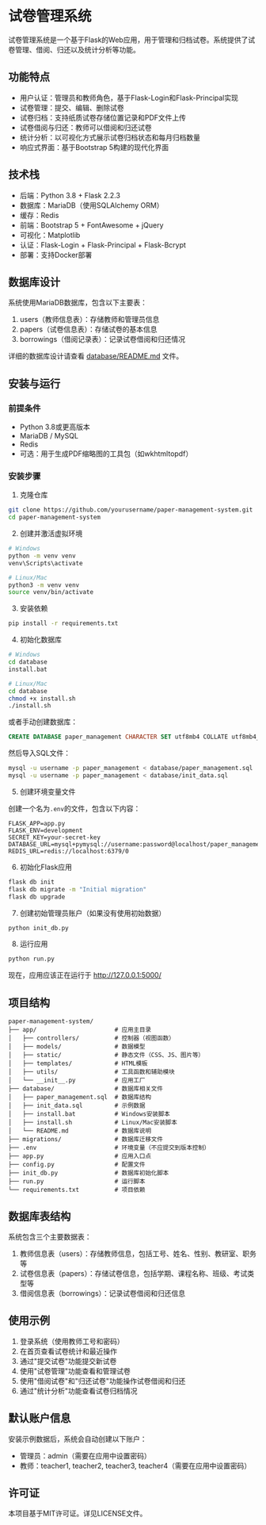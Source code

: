 # 试卷管理系统

试卷管理系统是一个基于Flask的Web应用，用于管理和归档试卷。系统提供了试卷管理、借阅、归还以及统计分析等功能。

## 功能特点

- 用户认证：管理员和教师角色，基于Flask-Login和Flask-Principal实现
- 试卷管理：提交、编辑、删除试卷
- 试卷归档：支持纸质试卷存储位置记录和PDF文件上传
- 试卷借阅与归还：教师可以借阅和归还试卷
- 统计分析：以可视化方式展示试卷归档状态和每月归档数量
- 响应式界面：基于Bootstrap 5构建的现代化界面

## 技术栈

- 后端：Python 3.8 + Flask 2.2.3
- 数据库：MariaDB（使用SQLAlchemy ORM）
- 缓存：Redis
- 前端：Bootstrap 5 + FontAwesome + jQuery
- 可视化：Matplotlib
- 认证：Flask-Login + Flask-Principal + Flask-Bcrypt
- 部署：支持Docker部署

## 数据库设计

系统使用MariaDB数据库，包含以下主要表：

1. users（教师信息表）：存储教师和管理员信息
2. papers（试卷信息表）：存储试卷的基本信息
3. borrowings（借阅记录表）：记录试卷借阅和归还情况

详细的数据库设计请查看 [database/README.md](database/README.md) 文件。

## 安装与运行

### 前提条件

- Python 3.8或更高版本
- MariaDB / MySQL
- Redis
- 可选：用于生成PDF缩略图的工具包（如wkhtmltopdf）

### 安装步骤

1. 克隆仓库

```bash
git clone https://github.com/yourusername/paper-management-system.git
cd paper-management-system
```

2. 创建并激活虚拟环境

```bash
# Windows
python -m venv venv
venv\Scripts\activate

# Linux/Mac
python3 -m venv venv
source venv/bin/activate
```

3. 安装依赖

```bash
pip install -r requirements.txt
```

4. 初始化数据库

```bash
# Windows
cd database
install.bat

# Linux/Mac
cd database
chmod +x install.sh
./install.sh
```

或者手动创建数据库：

```sql
CREATE DATABASE paper_management CHARACTER SET utf8mb4 COLLATE utf8mb4_unicode_ci;
```

然后导入SQL文件：

```bash
mysql -u username -p paper_management < database/paper_management.sql
mysql -u username -p paper_management < database/init_data.sql
```

5. 创建环境变量文件

创建一个名为`.env`的文件，包含以下内容：

```
FLASK_APP=app.py
FLASK_ENV=development
SECRET_KEY=your-secret-key
DATABASE_URL=mysql+pymysql://username:password@localhost/paper_management
REDIS_URL=redis://localhost:6379/0
```

6. 初始化Flask应用

```bash
flask db init
flask db migrate -m "Initial migration"
flask db upgrade
```

7. 创建初始管理员账户（如果没有使用初始数据）

```bash
python init_db.py
```

8. 运行应用

```bash
python run.py
```

现在，应用应该正在运行于 http://127.0.0.1:5000/

## 项目结构

```
paper-management-system/
├── app/                      # 应用主目录
│   ├── controllers/          # 控制器（视图函数）
│   ├── models/               # 数据模型
│   ├── static/               # 静态文件（CSS、JS、图片等）
│   ├── templates/            # HTML模板
│   ├── utils/                # 工具函数和辅助模块
│   └── __init__.py           # 应用工厂
├── database/                 # 数据库相关文件
│   ├── paper_management.sql  # 数据库结构
│   ├── init_data.sql         # 示例数据
│   ├── install.bat           # Windows安装脚本
│   ├── install.sh            # Linux/Mac安装脚本
│   └── README.md             # 数据库说明
├── migrations/               # 数据库迁移文件
├── .env                      # 环境变量（不应提交到版本控制）
├── app.py                    # 应用入口点
├── config.py                 # 配置文件
├── init_db.py                # 数据库初始化脚本
├── run.py                    # 运行脚本
└── requirements.txt          # 项目依赖
```

## 数据库表结构

系统包含三个主要数据表：

1. 教师信息表（users）：存储教师信息，包括工号、姓名、性别、教研室、职务等
2. 试卷信息表（papers）：存储试卷信息，包括学期、课程名称、班级、考试类型等
3. 借阅信息表（borrowings）：记录试卷借阅和归还信息

## 使用示例

1. 登录系统（使用教师工号和密码）
2. 在首页查看试卷统计和最近操作
3. 通过"提交试卷"功能提交新试卷
4. 使用"试卷管理"功能查看和管理试卷
5. 使用"借阅试卷"和"归还试卷"功能操作试卷借阅和归还
6. 通过"统计分析"功能查看试卷归档情况

## 默认账户信息

安装示例数据后，系统会自动创建以下账户：

- 管理员：admin（需要在应用中设置密码）
- 教师：teacher1, teacher2, teacher3, teacher4（需要在应用中设置密码）

## 许可证

本项目基于MIT许可证。详见LICENSE文件。 